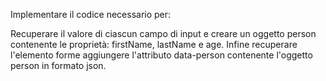 Implementare il codice necessario per:

Recuperare il valore di ciascun campo di input e creare un oggetto person contenente le proprietà: firstName, lastName e age.
Infine recuperare l'elemento forme aggiungere l'attributo data-person contenente l'oggetto person in formato json.
